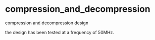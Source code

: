 # compression_and_decompression
compression and decompression design

the design has been tested at a frequency of 50MHz.


